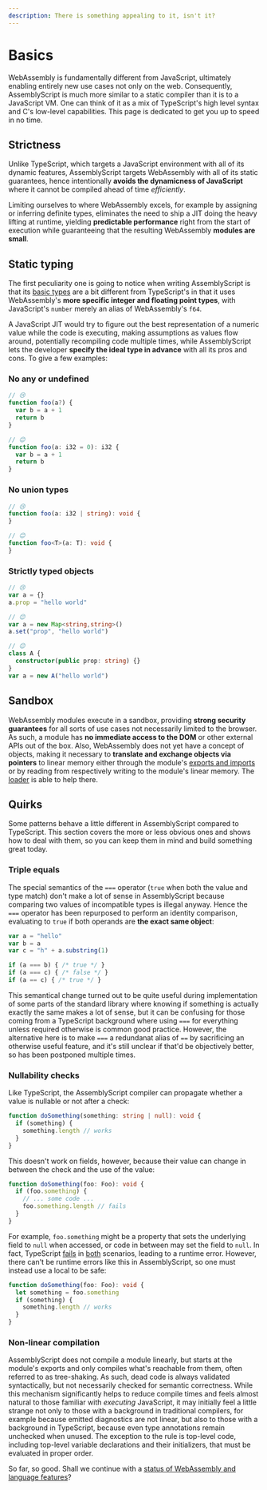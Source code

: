 ```yaml
---
description: There is something appealing to it, isn't it?
---
```


# Basics

WebAssembly is fundamentally different from JavaScript, ultimately enabling entirely new use cases not only on the web. Consequently, AssemblyScript is much more similar to a static compiler than it is to a JavaScript VM. One can think of it as a mix of TypeScript's high level syntax and C's low-level capabilities. This page is dedicated to get you up to speed in no time.

## Strictness

Unlike TypeScript, which targets a JavaScript environment with all of its dynamic features, AssemblyScript targets WebAssembly with all of its static guarantees, hence intentionally **avoids the dynamicness of JavaScript** where it cannot be compiled ahead of time _efficiently_.

Limiting ourselves to where WebAssembly excels, for example by assigning or inferring definite types, eliminates the need to ship a JIT doing the heavy lifting at runtime, yielding **predictable performance** right from the start of execution while guaranteeing that the resulting WebAssembly **modules are small**.

## Static typing

The first peculiarity one is going to notice when writing AssemblyScript is that its [basic types](./types.md) are a bit different from TypeScript's in that it uses WebAssembly's **more specific integer and floating point types**, with JavaScript's `number` merely an alias of WebAssembly's `f64`.

A JavaScript JIT would try to figure out the best representation of a numeric value while the code is executing, making assumptions as values flow around, potentially recompiling code multiple times, while AssemblyScript lets the developer **specify the ideal type in advance** with all its pros and cons. To give a few examples:

### No any or undefined

```ts
// 😢
function foo(a?) {
  var b = a + 1
  return b
}

// 😊
function foo(a: i32 = 0): i32 {
  var b = a + 1
  return b
}
```

### No union types

```ts
// 😢
function foo(a: i32 | string): void {
}

// 😊
function foo<T>(a: T): void {
}
```

### Strictly typed objects

```ts
// 😢
var a = {}
a.prop = "hello world"

// 😊
var a = new Map<string,string>()
a.set("prop", "hello world")

// 😊
class A {
  constructor(public prop: string) {}
}
var a = new A("hello world")
```

## Sandbox

WebAssembly modules execute in a sandbox, providing **strong security guarantees** for all sorts of use cases not necessarily limited to the browser. As such, a module has **no immediate access to the DOM** or other external APIs out of the box. Also, WebAssembly does not yet have a concept of objects, making it necessary to **translate and exchange objects via pointers** to linear memory either through the module's [exports and imports](./exports-and-imports.md) or by reading from respectively writing to the module's linear memory. The [loader](./loader.md) is able to help there.

## Quirks

Some patterns behave a little different in AssemblyScript compared to TypeScript. This section covers the more or less obvious ones and shows how to deal with them, so you can keep them in mind and build something great today.

### Triple equals

The special semantics of the `===` operator (`true` when both the value and type match) don't make a lot of sense in AssemblyScript because comparing two values of incompatible types is illegal anyway. Hence the `===` operator has been repurposed to perform an identity comparison, evaluating to `true` if both operands are **the exact same object**:

```ts
var a = "hello"
var b = a
var c = "h" + a.substring(1)

if (a === b) { /* true */ }
if (a === c) { /* false */ }
if (a == c) { /* true */ }
```

This semantical change turned out to be quite useful during implementation of some parts of the standard library where knowing if something is actually exactly the same makes a lot of sense, but it can be confusing for those coming from a TypeScript background where using `===` for everything unless required otherwise is common good practice. However, the alternative here is to make `===` a redundanat alias of `==` by sacrificing an otherwise useful feature, and it's still unclear if that'd be objectively better, so has been postponed multiple times.

### Nullability checks

Like TypeScript, the AssemblyScript compiler can propagate whether a value is nullable or not after a check:

```ts
function doSomething(something: string | null): void {
  if (something) {
    something.length // works
  }
}
```

This doesn't work on fields, however, because their value can change in between the check and the use of the value:

```ts
function doSomething(foo: Foo): void {
  if (foo.something) {
    // ... some code ...
    foo.something.length // fails
  }
}
```

For example, `foo.something` might be a property that sets the underlying field to `null` when accessed, or code in between may set the field to `null`. In fact, TypeScript [fails](https://www.typescriptlang.org/play/index.html#code/MYGwhgzhAEBiD29oG8BQ0PQvAtgUwBcALASwDsBzALiwICdyLoAfaMgVxBGgF43OQAblQBfVKgBm7MsAIl4ZaABN4AZVyFSlABQTENBPACUKdJhITouxADps+YoxNpMr5Wo2PKAURAQ81sbCbph68HaeWhQ2IHiUxILQAPRJWETwnErQeHR08HQANNAARuwE7ngQZADkBGYYYmKS0rLyiirqDlG+-oEGiM710GERXYy8-FzCIkA) in [both](https://www.typescriptlang.org/play/index.html#code/MYGwhgzhAEBiD29oG8BQ0PQPoXgWwFMAXACwEsA7AcwC5oIiAnSq6AH2goFcQRoBeaACISBXvCEBudJirF6+YuWoAKAJR0Gzau048+aTEegh5jeYNJkIAOhyKr1accxXb9wo9aDuvZy+hzIi5GCkDifwwAX1QY1AAzLgpgIjJ4MIATeABlB2UqFXjEOgR4NRQZDDJ46ELEG1xPfPLDAKL4BryWG1NqUkloAHpB+hJ4HgzoAkZGeEYAGmgAIy4iaCyCCAoAciJK6BiYoA) scenarios, leading to a runtime error. However, there can't be runtime errors like this in AssemblyScript, so one must instead use a local to be safe:

```ts
function doSomething(foo: Foo): void {
  let something = foo.something
  if (something) {
    something.length // works
  }
}
```

### Non-linear compilation

AssemblyScript does not compile a module linearly, but starts at the module's exports and only compiles what's reachable from them, often referred to as tree-shaking. As such, dead code is always validated syntactically, but not necessarily checked for semantic correctness. While this mechanism significantly helps to reduce compile times and feels almost natural to those familiar with *executing* JavaScript, it may initially feel a little strange not only to those with a background in traditional compilers, for example because emitted diagnostics are not linear, but also to those with a background in TypeScript, because even type annotations remain unchecked when unused. The exception to the rule is top-level code, including top-level variable declarations and their initializers, that must be evaluated in proper order.

So far, so good. Shall we continue with a [status of WebAssembly and language features](./status.md)?
